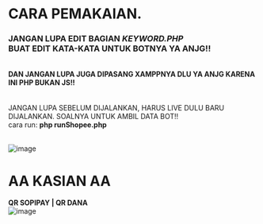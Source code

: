 # CARA PEMAKAIAN.
<h3>JANGAN LUPA EDIT BAGIAN <i>KEYWORD.PHP</i><br>BUAT EDIT KATA-KATA UNTUK BOTNYA YA ANJG!!</H3><br>
<b>DAN JANGAN LUPA JUGA DIPASANG XAMPPNYA DLU YA ANJG KARENA INI PHP BUKAN JS!!</b><br>
<br><br>
JANGAN LUPA SEBELUM DIJALANKAN, HARUS LIVE DULU BARU DIJALANKAN. SOALNYA UNTUK AMBIL DATA BOT!!<br>
cara run: <b>php runShopee.php</b><br><br>

![image](https://github.com/fikrimuhamad/auto-komen-shopee/assets/25825165/d8dc6345-41ec-4942-8cc7-6327221f85c6)


#
# AA KASIAN AA
<b>QR SOPIPAY | QR DANA</b><br>
![image](https://github.com/fikrimuhamad/auto-komen-shopee/assets/25825165/ce3861fd-b5e2-4bf0-9359-6ceba85baddb)


